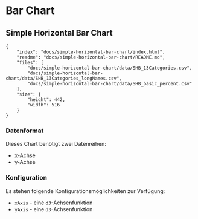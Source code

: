 # Bar Chart

## Simple Horizontal Bar Chart

```project
{
    "index": "docs/simple-horizontal-bar-chart/index.html",
    "readme": "docs/simple-horizontal-bar-chart/README.md",
    "files": [
        "docs/simple-horizontal-bar-chart/data/SHB_13Categories.csv",
        "docs/simple-horizontal-bar-chart/data/SHB_13Categories_longNames.csv",
        "docs/simple-horizontal-bar-chart/data/SHB_basic_percent.csv"
    ],
    "size": {
        "height": 442,
        "width": 516
    }
}
```

### Datenformat

Dieses Chart benötigt zwei Datenreihen:

* x-Achse
* y-Achse

### Konfiguration

Es stehen folgende Konfigurationsmöglichkeiten zur Verfügung:

* `xAxis` - eine `d3`-Achsenfunktion
* `yAxis` - eine `d3`-Achsenfunktion

